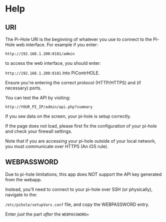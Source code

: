 # Help

## URI

The Pi-Hole URI is the beginning of whatever you use to connect to the Pi-Hole web interface. For example if you enter: 

`http://192.168.1.200:8181/admin`

to access the web interface, you should enter:

`http://192.168.1.200:8181` into PiContrHOLE.

Ensure you're entering the correct protocol (HTTP/HTTPS) and (if necessary) ports.

You can test the API by visiting:

`http://YOUR_PI_IP/admin/api.php?summary`

If you see data on the screen, your pi-hole is setup correctly.

If the page does not load, please first fix the configuration of your pi-hole and check your firewall settings.

Note that if you are accessing your pi-hole outside of your local network, you must communicate over HTTPS (An iOS rule).

## WEBPASSWORD
Due to pi-hole limitations, this app does NOT support the API key generated from the webapp.

Instead, you'll need to connect to your pi-hole over SSH (or physically), navigate to the:

`/etc/pihole/setupVars.conf` file, and copy the WEBPASSWORD entry.

Enter *just* the part *after* the `WEBPASSWORD=`
